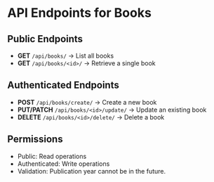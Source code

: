 # API Endpoints for Books

## Public Endpoints
- **GET** `/api/books/` → List all books
- **GET** `/api/books/<id>/` → Retrieve a single book

## Authenticated Endpoints
- **POST** `/api/books/create/` → Create a new book
- **PUT/PATCH** `/api/books/<id>/update/` → Update an existing book
- **DELETE** `/api/books/<id>/delete/` → Delete a book

## Permissions
- Public: Read operations
- Authenticated: Write operations
- Validation: Publication year cannot be in the future.
